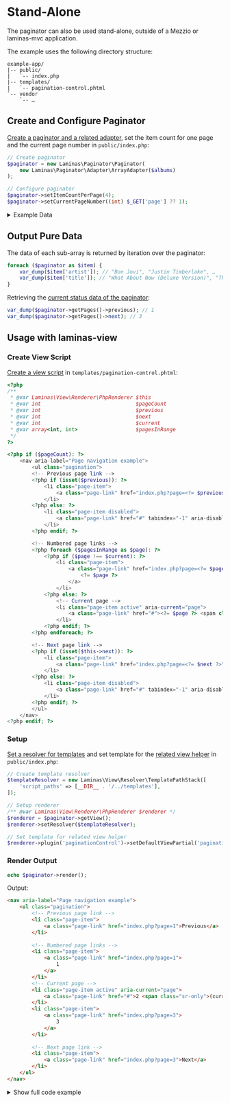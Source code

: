# Stand-Alone

The paginator can also be used stand-alone, outside of a Mezzio or laminas-mvc
application.

The example uses the following directory structure:

```treeview
example-app/
|-- public/
|   `-- index.php
|-- templates/
|   `-- pagination-control.phtml
`-- vendor
    `-- …
```

## Create and Configure Paginator

[Create a paginator and a related adapter](../usage.md#paginating-data-collections),
set the item count for one page and the current page number in `public/index.php`:

```php
// Create paginator
$paginator = new Laminas\Paginator\Paginator(
    new Laminas\Paginator\Adapter\ArrayAdapter($albums)
);

// Configure paginator
$paginator->setItemCountPerPage(4);
$paginator->setCurrentPageNumber((int) $_GET['page'] ?? 1);
```

<details><summary>Example Data</summary>

```php
$albums = [
    [
        'artist' => "David Bowie",
        'title'  => "The Next Day (Deluxe Version)",
    ],
    [
        'artist' => "Bastille",
        'title'  => "Bad Blood",
    ],
    [
        'artist' => "Bruno Mars",
        'title'  => "Unorthodox Jukebox",
    ],
    [
        'artist' => "Emeli Sandé",
        'title'  => "Our Version of Events (Special Edition)",
    ],
    [
        'artist' => "Bon Jovi",
        'title'  => "What About Now (Deluxe Version)",
    ],
    [
        'artist' => "Justin Timberlake",
        'title'  => "The 20/20 Experience (Deluxe Version)",
    ],
    [
        'artist' => "Bastille",
        'title'  => "Bad Blood (The Extended Cut)",
    ],
    [
        'artist' => "P!nk",
        'title'  => "The Truth About Love",
    ],
    [
        'artist' => "Sound City - Real to Reel",
        'title'  => "Sound City - Real to Reel",
    ],
    [
        'artist' => "Jake Bugg",
        'title'  => "Jake Bugg",
    ],
];
```

</details>

## Output Pure Data

The data of each sub-array is returned by iteration over the paginator:

```php
foreach ($paginator as $item) {
    var_dump($item['artist']); // "Bon Jovi", "Justin Timberlake", …
    var_dump($item['title']); // "What About Now (Deluxe Version)", "The 20/20 Experience (Deluxe Version)", …
}
```

Retrieving the [current status data of the paginator](../usage.md#listing-of-properties):

```php
var_dump($paginator->getPages()->previous); // 1
var_dump($paginator->getPages()->next); // 3
```

## Usage with laminas-view

### Create View Script

[Create a view script](https://docs.laminas.dev/laminas-view/view-scripts/) in
`templates/pagination-control.phtml`:

```php
<?php
/**
 * @var Laminas\View\Renderer\PhpRenderer $this
 * @var int                               $pageCount
 * @var int                               $previous
 * @var int                               $next
 * @var int                               $current
 * @var array<int, int>                   $pagesInRange
 */
?>

<?php if ($pageCount): ?>
    <nav aria-label="Page navigation example">
        <ul class="pagination">
        <!-- Previous page link -->
        <?php if (isset($previous)): ?>
            <li class="page-item">
                <a class="page-link" href="index.php?page=<?= $previous ?>">Previous</a>
            </li>
        <?php else: ?>
            <li class="page-item disabled">
                <a class="page-link" href="#" tabindex="-1" aria-disabled="true">Previous</a>
            </li>
        <?php endif; ?>

        <!-- Numbered page links -->
        <?php foreach ($pagesInRange as $page): ?>
            <?php if ($page !== $current): ?>
                <li class="page-item">
                    <a class="page-link" href="index.php?page=<?= $page ?>">
                        <?= $page ?>
                    </a>
                </li>
            <?php else: ?>
                <!-- Current page -->
                <li class="page-item active" aria-current="page">
                    <a class="page-link" href="#"><?= $page ?> <span class="sr-only">(current)</span></a>
                </li>
            <?php endif; ?>
        <?php endforeach; ?>

        <!-- Next page link -->
        <?php if (isset($this->next)): ?>
            <li class="page-item">
                <a class="page-link" href="index.php?page=<?= $next ?>">Next</a>
            </li>
        <?php else: ?>
            <li class="page-item disabled">
                <a class="page-link" href="#" tabindex="-1" aria-disabled="true">Next</a>
            </li>
        <?php endif; ?>
        </ul>
    </nav>
<?php endif; ?>
```

### Setup

[Set a resolver for templates](https://docs.laminas.dev/laminas-view/php-renderer/#usage)
and set template for the [related view helper](../usage.md#rendering-pages-with-view-scripts)
in `public/index.php`:

```php
// Create template resolver
$templateResolver = new Laminas\View\Resolver\TemplatePathStack([
    'script_paths' => [__DIR__ . '/../templates'],
]);

// Setup renderer
/** @var Laminas\View\Renderer\PhpRenderer $renderer */
$renderer = $paginator->getView();
$renderer->setResolver($templateResolver);

// Set template for related view helper
$renderer->plugin('paginationControl')->setDefaultViewPartial('pagination-control');
```

### Render Output

```php
echo $paginator->render();
```

Output:

```html
<nav aria-label="Page navigation example">
    <ul class="pagination">
        <!-- Previous page link -->
        <li class="page-item">
            <a class="page-link" href="index.php?page=1">Previous</a>
        </li>
        
        <!-- Numbered page links -->
        <li class="page-item">
            <a class="page-link" href="index.php?page=1">
                1
            </a>
        </li>
        <!-- Current page -->
        <li class="page-item active" aria-current="page">
            <a class="page-link" href="#">2 <span class="sr-only">(current)</span></a>
        </li>
        <li class="page-item">
            <a class="page-link" href="index.php?page=3">
                3
            </a>
        </li>
                
        <!-- Next page link -->
        <li class="page-item">
            <a class="page-link" href="index.php?page=3">Next</a>
        </li>
    </ul>
</nav>
```

<details><summary>Show full code example</summary>

```php
<?php

require_once __DIR__ . '/../vendor/autoload.php';

$albums = [
    [
        'artist' => "David Bowie",
        'title'  => "The Next Day (Deluxe Version)",
    ],
    [
        'artist' => "Bastille",
        'title'  => "Bad Blood",
    ],
    [
        'artist' => "Bruno Mars",
        'title'  => "Unorthodox Jukebox",
    ],
    [
        'artist' => "Emeli Sandé",
        'title'  => "Our Version of Events (Special Edition)",
    ],
    [
        'artist' => "Bon Jovi",
        'title'  => "What About Now (Deluxe Version)",
    ],
    [
        'artist' => "Justin Timberlake",
        'title'  => "The 20/20 Experience (Deluxe Version)",
    ],
    [
        'artist' => "Bastille",
        'title'  => "Bad Blood (The Extended Cut)",
    ],
    [
        'artist' => "P!nk",
        'title'  => "The Truth About Love",
    ],
    [
        'artist' => "Sound City - Real to Reel",
        'title'  => "Sound City - Real to Reel",
    ],
    [
        'artist' => "Jake Bugg",
        'title'  => "Jake Bugg",
    ],
];

// Create paginator
$paginator = new Laminas\Paginator\Paginator(
    new Laminas\Paginator\Adapter\ArrayAdapter($albums)
);
$paginator->setItemCountPerPage(4);
$paginator->setCurrentPageNumber((int) $_GET['page'] ?? 1);

// Create template resolver
$templateResolver = new Laminas\View\Resolver\TemplatePathStack([
    'script_paths' => [__DIR__ . '/../templates'],
]);

// Setup renderer
/** @var Laminas\View\Renderer\PhpRenderer $renderer */
$renderer = $paginator->getView();
$renderer->setResolver($templateResolver);

// Set template for related view helper
$renderer->plugin('paginationControl')->setDefaultViewPartial('pagination-control');

// Render output
echo $paginator->render();
```

</details>

